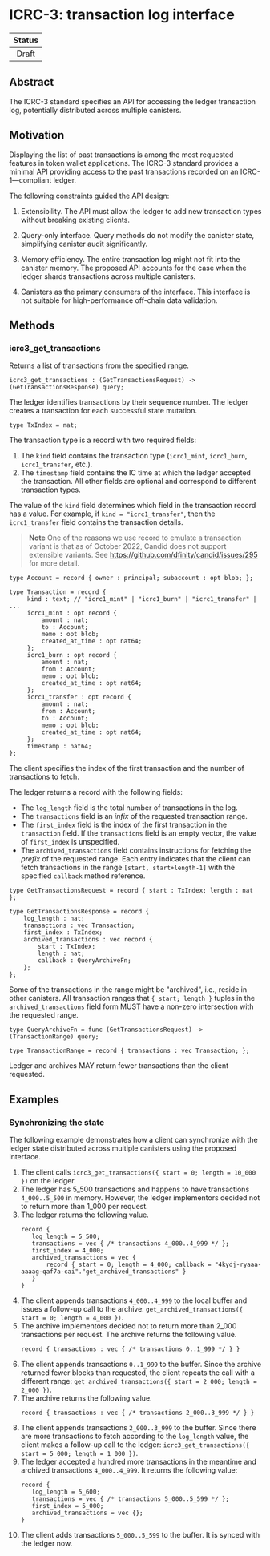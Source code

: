 # ICRC-3: transaction log interface

| Status |
|:------:|
| Draft  |

## Abstract

The ICRC-3 standard specifies an API for accessing the ledger transaction log, potentially distributed across multiple canisters.

## Motivation

Displaying the list of past transactions is among the most requested features in token wallet applications.
The ICRC-3 standard provides a minimal API providing access to the past transactions recorded on an ICRC-1—compliant ledger.

The following constraints guided the API design:

  1. Extensibility.
     The API must allow the ledger to add new transaction types without breaking existing clients.

  1. Query-only interface.
     Query methods do not modify the canister state, simplifying canister audit significantly.

  1. Memory efficiency.
     The entire transaction log might not fit into the canister memory.
     The proposed API accounts for the case when the ledger shards transactions across multiple canisters.

  1. Canisters as the primary consumers of the interface.
     This interface is not suitable for high-performance off-chain data validation.

## Methods

### icrc3_get_transactions

Returns a list of transactions from the specified range.

```candid "Methods" +=
icrc3_get_transactions : (GetTransactionsRequest) -> (GetTransactionsResponse) query;
```

The ledger identifies transactions by their sequence number.
The ledger creates a transaction for each successful state mutation.

```candid "Type definitions" +=
type TxIndex = nat;
```

The transaction type is a record with two required fields:
  1. The `kind` field contains the transaction type (`icrc1_mint`, `icrc1_burn`, `icrc1_transfer`, etc.).
  2. The `timestamp` field contains the IC time at which the ledger accepted the transaction.
All other fields are optional and correspond to different transaction types.

The value of the `kind` field determines which field in the transaction record has a value.
For example, if `kind = "icrc1_transfer"`, then the `icrc1_transfer` field contains the transaction details.

> **Note**
> One of the reasons we use record to emulate a transaction variant is that as of October 2022, Candid does not support extensible variants.
> See https://github.com/dfinity/candid/issues/295 for more detail.

```candid "Type definitions" +=
type Account = record { owner : principal; subaccount : opt blob; };

type Transaction = record {
     kind : text; // "icrc1_mint" | "icrc1_burn" | "icrc1_transfer" | ...
     icrc1_mint : opt record {
         amount : nat;
         to : Account;
         memo : opt blob;
         created_at_time : opt nat64;
     };
     icrc1_burn : opt record {
         amount : nat;
         from : Account;
         memo : opt blob;
         created_at_time : opt nat64;
     };
     icrc1_transfer : opt record {
         amount : nat;
         from : Account;
         to : Account;
         memo : opt blob;
         created_at_time : opt nat64;
     };
     timestamp : nat64;
};
```

The client specifies the index of the first transaction and the number of transactions to fetch.

The ledger returns a record with the following fields:
  * The `log_length` field is the total number of transactions in the log.
  * The `transactions` field is an _infix_ of the requested transaction range.
  * The `first_index` field is the index of the first transaction in the `transaction` field.
    If the `transactions` field is an empty vector, the value of `first_index` is unspecified.
  * The `archived_transactions` field contains instructions for fetching the _prefix_ of the requested range.
    Each entry indicates that the client can fetch transactions in the range `[start, start+length-1]` with the specified `callback` method reference.

```candid "Type definitions" +=
type GetTransactionsRequest = record { start : TxIndex; length : nat };

type GetTransactionsResponse = record {
    log_length : nat;
    transactions : vec Transaction;
    first_index : TxIndex;
    archived_transactions : vec record {
        start : TxIndex;
        length : nat;
        callback : QueryArchiveFn;
    };
};
```

Some of the transactions in the range might be "archived", i.e., reside in other canisters.
All transaction ranges that `{ start; length }` tuples in the `archived_transactions` field form MUST have a non-zero intersection with the requested range.

```candid "Type definitions" +=
type QueryArchiveFn = func (GetTransactionsRequest) -> (TransactionRange) query;

type TransactionRange = record { transactions : vec Transaction; };
```

Ledger and archives MAY return fewer transactions than the client requested.

## Examples

### Synchronizing the state

The following example demonstrates how a client can synchronize with the ledger state distributed across multiple canisters using the proposed interface.

  1. The client calls `icrc3_get_transactions({ start = 0; length = 10_000 })` on the ledger.
  2. The ledger has 5_500 transactions and happens to have transactions `4_000..5_500` in memory.
     However, the ledger implementors decided not to return more than 1_000 per request.
  3. The ledger returns the following value.
     ```candid
     record {
        log_length = 5_500;
        transactions = vec { /* transactions 4_000..4_999 */ };
        first_index = 4_000;
        archived_transactions = vec {
            record { start = 0; length = 4_000; callback = "4kydj-ryaaa-aaaag-qaf7a-cai"."get_archived_transactions" }
        }
     }
     ```
  4. The client appends transactions `4_000..4_999` to the local buffer and issues a follow-up call to the archive: `get_archived_transactions({ start = 0; length = 4_000 })`.
  5. The archive implementors decided not to return more than 2_000 transactions per request.
     The archive returns the following value.
     ```candid
     record { transactions : vec { /* transactions 0..1_999 */ } }
     ```
  6. The client appends transactions `0..1_999` to the buffer.
     Since the archive returned fewer blocks than requested, the client repeats the call with a different range: `get_archived_transactions({ start = 2_000; length = 2_000 })`.
  7. The archive returns the following value.
     ```candid
     record { transactions : vec { /* transactions 2_000..3_999 */ } }
     ```
  8. The client appends transactions `2_000..3_999` to the buffer.
     Since there are more transactions to fetch according to the `log_length` value, the client makes a follow-up call to the ledger: `icrc3_get_transactions({ start = 5_000; length = 1_000 })`.
  9. The ledger accepted a hundred more transactions in the meantime and archived transactions `4_000..4_999`.
     It returns the following value:
     ```candid
     record {
        log_length = 5_600;
        transactions = vec { /* transactions 5_000..5_599 */ };
        first_index = 5_000;
        archived_transactions = vec {};
     }
     ```
  10. The client adds transactions `5_000..5_599` to the buffer.
      It is synced with the ledger now.

<!--
```candid ICRC-3.did +=
<<<Type definitions>>>

service : {
  <<<Methods>>>
}
```
-->